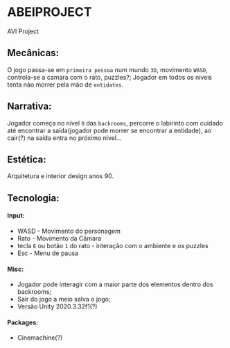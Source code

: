 # ABEIPROJECT
AVI Project

## Mecânicas: 
O jogo passa-se em `primeira pessoa` num mundo `3D`, movimento `WASD`, controla-se a camara com o rato, puzzles?; Jogador em todos os níveis tenta não morrer pela mão de `entidates`.

## Narrativa: 
Jogador começa no nível `0` das `backrooms`, percorre o labirinto com cuidado até encontrar a saída(jogador pode morrer se encontrar a entidade), ao cair(?) na saída entra no próximo nível...

## Estética: 
Arquitetura e interior design anos 90.

## Tecnologia: 
#### Input:
- WASD - Movimento do personagem
- Rato - Movimento da Câmara
- tecla `E` ou botão `1` do rato - interação com o ambiente e os puzzles
- Esc - Menu de pausa

#### Misc:
- Jogador pode interagir com a maior parte dos elementos dentro dos backrooms;
- Sair do jogo a meio salva o jogo;
- Versão Unity 2020.3.32f1(?)
#### Packages:
- Cinemachine(?)
